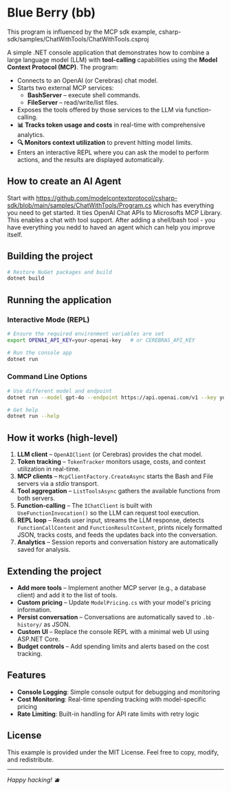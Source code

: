 # Blue Berry (bb)

This program is influenced by the MCP sdk example, csharp-sdk/samples/ChatWithTools/ChatWithTools.csproj

A simple .NET console application that demonstrates how to combine a large language model (LLM) with **tool-calling**
capabilities using the **Model Context Protocol (MCP)**. The program:

* Connects to an OpenAI (or Cerebras) chat model.
* Starts two external MCP services:
    * **BashServer** – execute shell commands.
    * **FileServer** – read/write/list files.
* Exposes the tools offered by those services to the LLM via function-calling.
* **📊 Tracks token usage and costs** in real-time with comprehensive analytics.
* **🔍 Monitors context utilization** to prevent hitting model limits.
* Enters an interactive REPL where you can ask the model to perform actions, and the results are displayed
  automatically.

## How to create an AI Agent

Start with https://github.com/modelcontextprotocol/csharp-sdk/blob/main/samples/ChatWithTools/Program.cs which has everything you need to get started.
It ties OpenAI Chat APIs to Microsofts MCP Library.   This enables a chat with tool support.   After adding a shell/bash tool - you have everything
you nedd to haved an agent which can help you improve itself.

## Building the project

```bash
# Restore NuGet packages and build
dotnet build
```

## Running the application

### Interactive Mode (REPL)

```bash
# Ensure the required environment variables are set
export OPENAI_API_KEY=your-openai-key   # or CEREBRAS_API_KEY

# Run the console app
dotnet run
```

### Command Line Options

```bash
# Use different model and endpoint
dotnet run --model gpt-4o --endpoint https://api.openai.com/v1 --key your-key

# Get help
dotnet run --help
```

## How it works (high-level)

1. **LLM client** – `OpenAIClient` (or Cerebras) provides the chat model.
2. **Token tracking** – `TokenTracker` monitors usage, costs, and context utilization in real-time.
3. **MCP clients** – `McpClientFactory.CreateAsync` starts the Bash and File servers via a *stdio* transport.
4. **Tool aggregation** – `ListToolsAsync` gathers the available functions from both servers.
5. **Function-calling** – The `IChatClient` is built with `UseFunctionInvocation()` so the LLM can request tool
   execution.
6. **REPL loop** – Reads user input, streams the LLM response, detects `FunctionCallContent` and
   `FunctionResultContent`, prints nicely formatted JSON, tracks costs, and feeds the updates back into the
   conversation.
7. **Analytics** – Session reports and conversation history are automatically saved for analysis.

## Extending the project

* **Add more tools** – Implement another MCP server (e.g., a database client) and add it to the list of tools.
* **Custom pricing** – Update `ModelPricing.cs` with your model's pricing information.
* **Persist conversation** – Conversations are automatically saved to `.bb-history/` as JSON.
* **Custom UI** – Replace the console REPL with a minimal web UI using ASP.NET Core.
* **Budget controls** – Add spending limits and alerts based on the cost tracking.

## Features

- **Console Logging**: Simple console output for debugging and monitoring
- **Cost Monitoring**: Real-time spending tracking with model-specific pricing
- **Rate Limiting**: Built-in handling for API rate limits with retry logic

## License

This example is provided under the MIT License. Feel free to copy, modify, and redistribute.

---
*Happy hacking! 🫐*